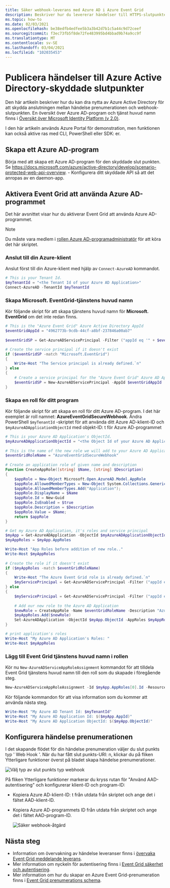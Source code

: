 ```yaml
---
title: Säker webhook-leverans med Azure AD i Azure Event Grid
description: Beskriver hur du levererar händelser till HTTPS-slutpunkter som skyddas av Azure Active Directory att använda Azure Event Grid
ms.topic: how-to
ms.date: 02/03/2021
ms.openlocfilehash: be38edfb4edfee5b3a3b42d7b1c5a44c9d72ceef
ms.sourcegitcommit: f3ec73fb5f8de72fe483995bd4bbad9b74a9cc9f
ms.translationtype: MT
ms.contentlocale: sv-SE
ms.lasthandoff: 03/04/2021
ms.locfileid: "102035453"
---
```

# <a name="publish-events-to-azure-active-directory-protected-endpoints"></a>Publicera händelser till Azure Active Directory-skyddade slutpunkter

Den här artikeln beskriver hur du kan dra nytta av Azure Active Directory för att skydda anslutningen mellan händelse prenumerationen och webhook-slutpunkten. En översikt över Azure AD-program och tjänst huvud namn finns i [Översikt över Microsoft Identity Platform (v 2.0)](../active-directory/develop/v2-overview.md).

I den här artikeln används Azure Portal för demonstration, men funktionen kan också aktive ras med CLI, PowerShell eller SDK: er.


## <a name="create-an-azure-ad-application"></a>Skapa ett Azure AD-program

Börja med att skapa ett Azure AD-program för den skyddade slut punkten. Se https://docs.microsoft.com/azure/active-directory/develop/scenario-protected-web-api-overview.
    - Konfigurera ditt skyddade API så att det anropas av en daemon-app.
    
## <a name="enable-event-grid-to-use-your-azure-ad-application"></a>Aktivera Event Grid att använda Azure AD-programmet
Det här avsnittet visar hur du aktiverar Event Grid att använda Azure AD-programmet. 

> [!NOTE]
> Du måste vara medlem i [rollen Azure AD-programadministratör](../active-directory/roles/permissions-reference.md#all-roles) för att köra det här skriptet.

### <a name="connect-to-your-azure-tenant"></a>Anslut till din Azure-klient
Anslut först till din Azure-klient med hjälp av `Connect-AzureAD` kommandot. 

```PowerShell
# This is your Tenant Id. 
$myTenantId = "<the Tenant Id of your Azure AD Application>"
Connect-AzureAD -TenantId $myTenantId
```

### <a name="create-microsofteventgrid-service-principal"></a>Skapa Microsoft. EventGrid-tjänstens huvud namn
Kör följande skript för att skapa tjänstens huvud namn för **Microsoft. EventGrid** om det inte redan finns. 

```PowerShell
# This is the "Azure Event Grid" Azure Active Directory AppId
$eventGridAppId = "4962773b-9cdb-44cf-a8bf-237846a00ab7"
    
$eventGridSP = Get-AzureADServicePrincipal -Filter ("appId eq '" + $eventGridAppId + "'")

# Create the service principal if it doesn't exist
if ($eventGridSP -match "Microsoft.EventGrid")
{
    Write-Host "The Service principal is already defined.`n"
} else
{
    # Create a service principal for the "Azure Event Grid" Azure AD Application and add it to the role
    $eventGridSP = New-AzureADServicePrincipal -AppId $eventGridAppId
}
```

### <a name="create-a-role-for-your-application"></a>Skapa en roll för ditt program   
Kör följande skript för att skapa en roll för ditt Azure AD-program. I det här exemplet är roll namnet: **AzureEventGridSecureWebhook**. Ändra PowerShell `$myTenantId` -skriptet för att använda ditt Azure AD-klient-ID och `$myAzureADApplicationObjectId` med objekt-ID: t för Azure AD-programmet

```PowerShell
# This is your Azure AD Application's ObjectId. 
$myAzureADApplicationObjectId = "<the Object Id of your Azure AD Application>"
    
# This is the name of the new role we will add to your Azure AD Application
$eventGridRoleName = "AzureEventGridSecureWebhook"
    
# Create an application role of given name and description
Function CreateAppRole([string] $Name, [string] $Description)
{
    $appRole = New-Object Microsoft.Open.AzureAD.Model.AppRole
    $appRole.AllowedMemberTypes = New-Object System.Collections.Generic.List[string]
    $appRole.AllowedMemberTypes.Add("Application");
    $appRole.DisplayName = $Name
    $appRole.Id = New-Guid
    $appRole.IsEnabled = $true
    $appRole.Description = $Description
    $appRole.Value = $Name;
    return $appRole
}

# Get my Azure AD Application, it's roles and service principal
$myApp = Get-AzureADApplication -ObjectId $myAzureADApplicationObjectId
$myAppRoles = $myApp.AppRoles

Write-Host "App Roles before addition of new role.."
Write-Host $myAppRoles
    
# Create the role if it doesn't exist
if ($myAppRoles -match $eventGridRoleName)
{
    Write-Host "The Azure Event Grid role is already defined.`n"
    $myServicePrincipal = Get-AzureADServicePrincipal -Filter ("appId eq '" + $myApp.AppId + "'")
} else
{
    $myServicePrincipal = Get-AzureADServicePrincipal -Filter ("appId eq '" + $myApp.AppId + "'")
    
    # Add our new role to the Azure AD Application
    $newRole = CreateAppRole -Name $eventGridRoleName -Description "Azure Event Grid Role"
    $myAppRoles.Add($newRole)
    Set-AzureADApplication -ObjectId $myApp.ObjectId -AppRoles $myAppRoles
}

# print application's roles
Write-Host "My Azure AD Application's Roles: "
Write-Host $myAppRoles
```

### <a name="add-event-grid-service-principal-to-the-role"></a>Lägg till Event Grid tjänstens huvud namn i rollen    
Kör nu `New-AzureADServiceAppRoleAssignment` kommandot för att tilldela Event Grid tjänstens huvud namn till den roll som du skapade i föregående steg. 

```powershell
New-AzureADServiceAppRoleAssignment -Id $myApp.AppRoles[0].Id -ResourceId $myServicePrincipal.ObjectId -ObjectId $eventGridSP.ObjectId -PrincipalId $eventGridSP.ObjectId
```

Kör följande kommandon för att visa information som du kommer att använda nästa steg. 

```powershell    
Write-Host "My Azure AD Tenant Id: $myTenantId"
Write-Host "My Azure AD Application Id: $($myApp.AppId)"
Write-Host "My Azure AD Application ObjectId: $($myApp.ObjectId)"
```
    
## <a name="configure-the-event-subscription"></a>Konfigurera händelse prenumerationen

I det skapande flödet för din händelse prenumeration väljer du slut punkts typ ' Web Hook '. När du har fått slut punkts-URI: n, klickar du på fliken Ytterligare funktioner överst på bladet skapa händelse prenumerationer.

![Välj typ av slut punkts typ webhook](./media/secure-webhook-delivery/select-webhook.png)

På fliken Ytterligare funktioner markerar du kryss rutan för "Använd AAD-autentisering" och konfigurerar klient-ID och program-ID:

* Kopiera Azure AD-klient-ID: t från utdata från skriptet och ange det i fältet AAD-klient-ID.
* Kopiera Azure AD-programmets ID från utdata från skriptet och ange det i fältet AAD-program-ID.

    ![Säker webhook-åtgärd](./media/secure-webhook-delivery/aad-configuration.png)

## <a name="next-steps"></a>Nästa steg

* Information om övervakning av händelse leveranser finns i [övervaka Event Grid meddelande leverans](monitor-event-delivery.md).
* Mer information om nyckeln för autentisering finns i [Event Grid säkerhet och autentisering](security-authentication.md).
* Mer information om hur du skapar en Azure Event Grid-prenumeration finns i [Event Grid prenumerations schema](subscription-creation-schema.md).
